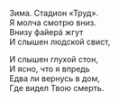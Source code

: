 Зима. Стадион «Труд».  
Я молча смотрю вниз.  
Внизу файерá жгут  
И слышен людской свист,  

И слышен глухой стон,  
И ясно, что я впредь  
Едва ли вернусь в дом,  
Где видел Твою смерть.  